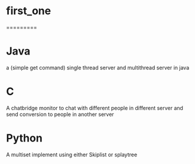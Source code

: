 # first_one
=========
# Java
   a (simple get command) single thread server and multithread server in java
   
# C
  A chatbridge monitor to chat with different people in different server and send conversion to people in
  another server
  
# Python
  A multiset implement using either Skiplist or splaytree
